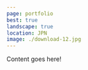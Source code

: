 ```yaml
---
page: portfolio
best: true
landscape: true
location: JPN
image: ./download-12.jpg
---
```

Content goes here!
